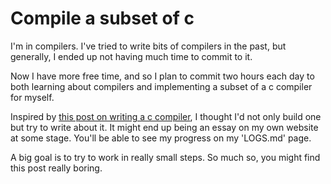 # Compile a subset of c

I'm in compilers.  I've tried to
write bits of compilers in the past, but generally, I ended up not
having much time to commit to it.

Now I have more free time, and so I plan to commit two hours each day
to both learning about compilers and implementing a subset of a c
compiler for myself.

Inspired by [this post on writing a c compiler][self-hosting-c-compiler], I thought
I'd not only build one but try to write about it.  It might end up being an essay
on my own website at some stage.  You'll be able to see my progress on my 'LOGS.md' page.

A big goal is to try to work in really small steps.  So much so, you might find this post really
boring.


[self-hosting-c-compiler]: https://www.sigbus.info/how-i-wrote-a-self-hosting-c-compiler-in-40-days
